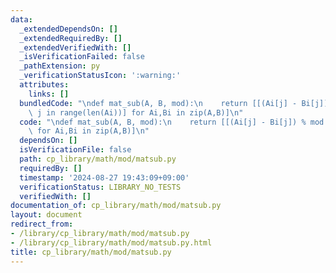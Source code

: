 ```yaml
---
data:
  _extendedDependsOn: []
  _extendedRequiredBy: []
  _extendedVerifiedWith: []
  _isVerificationFailed: false
  _pathExtension: py
  _verificationStatusIcon: ':warning:'
  attributes:
    links: []
  bundledCode: "\ndef mat_sub(A, B, mod):\n    return [[(Ai[j] - Bi[j]) % mod for\
    \ j in range(len(Ai))] for Ai,Bi in zip(A,B)]\n"
  code: "\ndef mat_sub(A, B, mod):\n    return [[(Ai[j] - Bi[j]) % mod for j in range(len(Ai))]\
    \ for Ai,Bi in zip(A,B)]\n"
  dependsOn: []
  isVerificationFile: false
  path: cp_library/math/mod/matsub.py
  requiredBy: []
  timestamp: '2024-08-27 19:43:09+09:00'
  verificationStatus: LIBRARY_NO_TESTS
  verifiedWith: []
documentation_of: cp_library/math/mod/matsub.py
layout: document
redirect_from:
- /library/cp_library/math/mod/matsub.py
- /library/cp_library/math/mod/matsub.py.html
title: cp_library/math/mod/matsub.py
---
```

